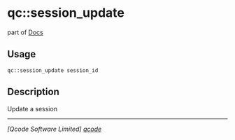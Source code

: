 qc::session_update
==================

part of [Docs](.)

Usage
-----
`qc::session_update session_id`

Description
-----------
Update a session

----------------------------------
*[Qcode Software Limited] [qcode]*

[qcode]: http://www.qcode.co.uk "Qcode Software"